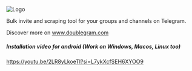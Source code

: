 ![Logo](https://www.doublegram.com/img/dblgrm-bulk-invite.png)

Bulk invite and scraping tool for your groups and channels on Telegram.

Discover more on www.doublegram.com

##### Installation video for android (Work on Windows, Macos, Linux too)
https://youtu.be/2LR8yLkoeTI?si=L7ykXcfSEH6XYOO9
